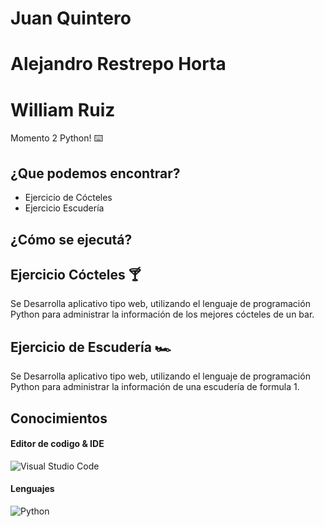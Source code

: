 # Juan Quintero
# Alejandro Restrepo Horta
# William Ruiz

Momento 2 Python! ⌨️

## ¿Que podemos encontrar?
- Ejercicio de Cócteles
- Ejercicio Escudería

## ¿Cómo se ejecutá?


## Ejercicio Cócteles 🍸
Se Desarrolla aplicativo tipo web, utilizando el lenguaje de programación Python para administrar la información de
los mejores cócteles de un bar.

## Ejercicio de Escudería 🏎
Se Desarrolla aplicativo tipo web, utilizando el lenguaje de programación Python para administrar la información de una escudería de formula 1.

## Conocimientos
#### Editor de codigo & IDE
![Visual Studio Code](https://img.shields.io/badge/Visual%20Studio%20Code-0078d7.svg?style=for-the-badge&logo=visual-studio-code&logoColor=white)

#### Lenguajes
![Python](https://img.shields.io/badge/python-3670A0?style=for-the-badge&logo=python&logoColor=ffdd54)

